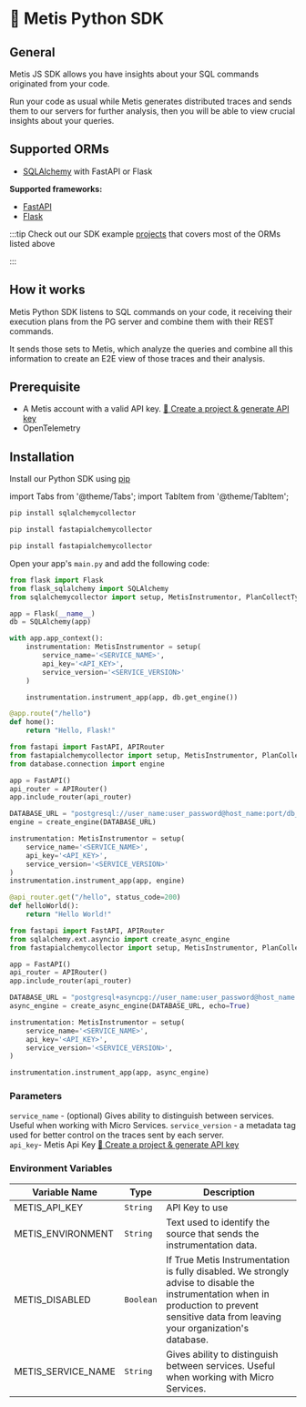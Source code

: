 # 🐍 Metis Python SDK

## **General**

Metis JS SDK allows you have insights about your SQL commands originated from your code.

Run your code as usual while Metis generates distributed traces and sends them to our servers for further analysis, then you will be able to view crucial insights about your queries.

## **Supported ORMs**

- [SQLAlchemy](https://www.sqlalchemy.org) with FastAPI or Flask

**Supported frameworks:**

- [FastAPI](https://fastapi.tiangolo.com)
- [Flask](https://flask.palletsprojects.com/en/2.3.x/)

:::tip
Check out our SDK example [projects](https://github.com/metis-data/sdk-examples/tree/main/python) that covers most of the ORMs listed above

:::

## **How it works**

Metis Python SDK listens to SQL commands on your code, it receiving their execution plans from the PG server and combine them with their REST commands.

It sends those sets to Metis, which analyze the queries and combine all this information to create an E2E view of those traces and their analysis.

## **Prerequisite**

- A Metis account with a valid API key. [🥽 Create a project & generate API key](../Create%20a%20project%20&%20generate%20API%20key.md)
- OpenTelemetry

## **Installation**

Install our Python SDK using [pip](https://pip.pypa.io/en/stable/)

import Tabs from '@theme/Tabs';
import TabItem from '@theme/TabItem';

<Tabs groupId="py-installation">
<TabItem value="flask" label="Flask">

```bash
pip install sqlalchemycollector
```

</TabItem>

<TabItem value="FastAPIs" label="FastAPI (Sync)">

```bash
pip install fastapialchemycollector
```

</TabItem>
<TabItem value="FastAPIa" label="FastAPI (Async)">

```bash
pip install fastapialchemycollector
```

</TabItem>
</Tabs>

Open your app's `main.py` and add the following code:

<Tabs groupId="py-installation">
<TabItem value="flask" label="Flask">

```py
from flask import Flask
from flask_sqlalchemy import SQLAlchemy
from sqlalchemycollector import setup, MetisInstrumentor, PlanCollectType

app = Flask(__name__)
db = SQLAlchemy(app)

with app.app_context():
    instrumentation: MetisInstrumentor = setup(
        service_name='<SERVICE_NAME>',
        api_key='<API_KEY>',
        service_version='<SERVICE_VERSION>'
    )

    instrumentation.instrument_app(app, db.get_engine())

@app.route("/hello")
def home():
    return "Hello, Flask!"
```

</TabItem>

<TabItem value="FastAPIs" label="FastAPI (Sync)">

```py
from fastapi import FastAPI, APIRouter
from fastapialchemycollector import setup, MetisInstrumentor, PlanCollectType
from database.connection import engine

app = FastAPI()
api_router = APIRouter()
app.include_router(api_router)

DATABASE_URL = "postgresql://user_name:user_password@host_name:port/db_name"
engine = create_engine(DATABASE_URL)

instrumentation: MetisInstrumentor = setup(
    service_name='<SERVICE_NAME>',
    api_key='<API_KEY>',
    service_version='<SERVICE_VERSION>'
)
instrumentation.instrument_app(app, engine)

@api_router.get("/hello", status_code=200)
def helloWorld():
    return "Hello World!"
```

</TabItem>
<TabItem value="FastAPIa" label="FastAPI (Async)">

```py
from fastapi import FastAPI, APIRouter
from sqlalchemy.ext.asyncio import create_async_engine
from fastapialchemycollector import setup, MetisInstrumentor, PlanCollectType

app = FastAPI()
api_router = APIRouter()
app.include_router(api_router)

DATABASE_URL = "postgresql+asyncpg://user_name:user_password@host_name:port/db_name"
async_engine = create_async_engine(DATABASE_URL, echo=True)

instrumentation: MetisInstrumentor = setup(
    service_name='<SERVICE_NAME>',
    api_key='<API_KEY>',
    service_version='<SERVICE_VERSION>',
)

instrumentation.instrument_app(app, async_engine)
```

</TabItem>
</Tabs>

### Parameters

`service_name` - (optional) Gives ability to distinguish between services. Useful when working with Micro Services.
`service_version` - a metadata tag used for better control on the traces sent by each server.  
`api_key`- Metis Api Key [🥽 Create a project & generate API key](../Create%20a%20project%20&%20generate%20API%20key.md)

### Environment Variables

| Variable Name      | Type      | Description                                                                                                                                                                                |
| ------------------ | --------- | ------------------------------------------------------------------------------------------------------------------------------------------------------------------------------------------ |
| METIS_API_KEY      | `String`  | API Key to use                                                                                                                                                                             |
| METIS_ENVIRONMENT  | `String`  | Text used to identify the source that sends the instrumentation data.                                                                                                                      |
| METIS_DISABLED     | `Boolean` | If True Metis Instrumentation is fully disabled. We strongly advise to disable the instrumentation when in production to prevent sensitive data from leaving your organization's database. |
| METIS_SERVICE_NAME | `String`  | Gives ability to distinguish between services. Useful when working with Micro Services.                                                                                                    |
